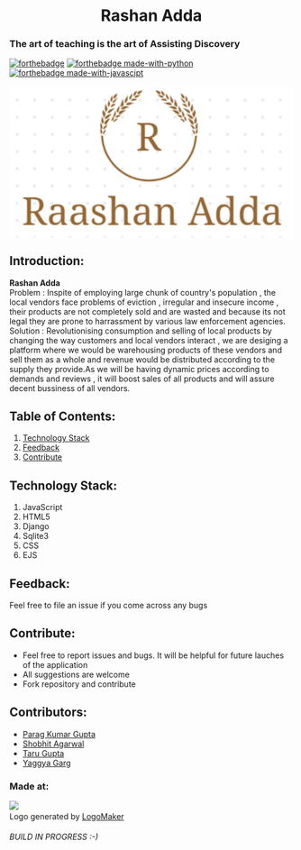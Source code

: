 <h1 align="center">Rashan Adda</h1>

<h3>The art of teaching is the art of Assisting Discovery </h3>

[![forthebadge](https://forthebadge.com/images/badges/uses-html.svg)](https://html.com)
[![forthebadge made-with-python](http://ForTheBadge.com/images/badges/made-with-python.svg)](https://www.python.org/)
[![forthebadge made-with-javascipt](http://ForTheBadge.com/images/badges/made-with-javascript.svg)](https://www.javascript.com/)


<img src="Logo.png" align="center">

## Introduction:
<b>Rashan Adda</b> <br>
Problem : Inspite of employing large chunk of country's population , the local vendors face problems of eviction , irregular and insecure income , their products are not completely sold and are wasted and because its not legal they are prone to harrassment by various law enforcement agencies.  <br>
Solution : Revolutionising consumption and selling of local products by changing the way customers and local vendors interact , we are desiging a platform where we would be warehousing products of these vendors and sell them as a whole and revenue would be distributed according to the supply they provide.As we will be having dynamic prices according to demands and reviews , it will boost sales of all products and will assure decent bussiness of all vendors.

## Table of Contents:

1) [Technology Stack](#depend)
2) [Feedback](#feed)
3) [Contribute](#contri)

<a name="depend"></a>
## Technology Stack:
  1) JavaScript
  2) HTML5
  3) Django
  4) Sqlite3
  5) CSS
  6) EJS
  
<a name="feed"></a>
## Feedback:
Feel free to file an issue if you come across any bugs

<a name="contri"></a>
## Contribute:
* Feel free to report issues and bugs. It will be helpful for future lauches of the application
* All suggestions are welcome
* Fork repository and contribute

## Contributors:

* [Parag Kumar Gupta](https://github.com/paraggupta027)
* [Shobhit Agarwal](https://github.com/shobhit2002)
* [Taru Gupta](https://github.com/taru2001)
* [Yaggya Garg](https://github.com/yaggya01)

### Made at:
<img src="https://i.ibb.co/3vMYD6M/Made-at-Hack-36.png">
<div>Logo generated by <a href="https://www.logomaker.com/" title="Free Online Logo Maker">LogoMaker</a></div>
<h6>BUILD IN PROGRESS :-)<h6>

